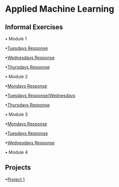 # Applied Machine Learning

## Informal Exercises
• Module 1

•[Tuesdays Response](tues1.md)

•[Wednesdays Response](wed1.md)

•[Thursdays Response](https://amanroa.github.io/data310/thurs1.html)


• Module 2

•[Mondays Response](mon2.md)

•[Tuesdays Response/Wednesdays](tues2.md)

•[Thursdays Response](thurs2.md)


• Module 3

•[Mondays Response](mon3.md)

•[Tuesdays Response]()

•[Wednesdays Response]()



• Module 4

## Projects
•[Project 1](Project1.md) 



